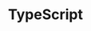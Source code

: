 ---
layout: tag-blog
title: TypeScript
slug: typescript
category: devlog
menu: false
order: 6
header-img: '/img/logo/typescript-logo.png'
---
